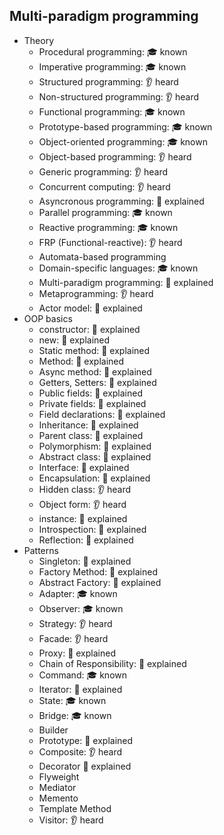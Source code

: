 ## Multi-paradigm programming
- Theory
  - Procedural programming: 🎓 known
  - Imperative programming: 🎓 known
  - Structured programming: 👂 heard
  - Non-structured programming: 👂 heard
  - Functional programming: 🎓 known
  - Prototype-based programming: 🎓 known
  - Object-oriented programming: 🎓 known
  - Object-based programming: 👂 heard
  - Generic programming: 👂 heard
  - Concurrent computing: 👂 heard
  - Asyncronous programming: 🙋 explained
  - Parallel programming: 🎓 known
  - Reactive programming: 🎓 known
  - FRP (Functional-reactive): 👂 heard
  - Automata-based programming
  - Domain-specific languages: 🎓 known
  - Multi-paradigm programming: 🙋 explained
  - Metaprogramming: 👂 heard
  - Actor model: 🙋 explained
- OOP basics
  - constructor: 🙋 explained
  - new: 🙋 explained
  - Static method: 🙋 explained
  - Method: 🙋 explained
  - Async method: 🙋 explained
  - Getters, Setters: 🙋 explained
  - Public fields: 🙋 explained
  - Private fields: 🙋 explained
  - Field declarations: 🙋 explained
  - Inheritance: 🙋 explained
  - Parent class: 🙋 explained
  - Polymorphism: 🙋 explained
  - Abstract class: 🙋 explained
  - Interface: 🙋 explained
  - Encapsulation: 🙋 explained
  - Hidden class: 👂 heard
  - Object form: 👂 heard
  - instance: 🙋 explained
  - Introspection: 🙋 explained
  - Reflection: 🙋 explained
- Patterns
  - Singleton: 🙋 explained
  - Factory Method: 🙋 explained
  - Abstract Factory: 🙋 explained
  - Adapter: 🎓 known
  - Observer: 🎓 known
  - Strategy: 👂 heard
  - Facade: 👂 heard
  - Proxy: 🙋 explained
  - Chain of Responsibility: 🙋 explained
  - Command: 🎓 known
  - Iterator: 🙋 explained
  - State: 🎓 known
  - Bridge: 🎓 known
  - Builder
  - Prototype: 🙋 explained
  - Composite: 👂 heard
  - Decorator 🙋 explained
  - Flyweight
  - Mediator
  - Memento
  - Template Method
  - Visitor: 👂 heard

